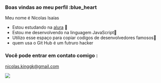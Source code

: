 ### Boas vindas ao meu perfil :blue_heart

Meu nome é Nicolas Isaías

- Estou estudando na [alura](https://www.alura.com.br) 🤍
- Estou me desenvolvendo na linguagem JavaScript💙
- Utilizo esse espaço para copiar codigos de desenvolvedores famosos🥇
- quem usa o Git Hub é um futruro hacker
### Você pode entrar em contato comigo : 

nicolas.kinggk@gmail.com

![](https://media1.tenor.com/m/wPudCfjCrD8AAAAC/penguin-hello.git)
